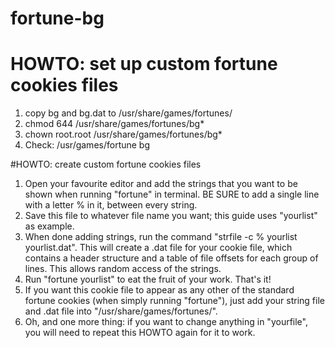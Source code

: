 # fortune-bg

# HOWTO: set up custom fortune cookies files
1. copy bg and bg.dat to /usr/share/games/fortunes/
2. chmod 644 /usr/share/games/fortunes/bg*
3. chown root.root /usr/share/games/fortunes/bg*
4. Check: /usr/games/fortune bg 

#HOWTO: create custom fortune cookies files
1. Open your favourite editor and add the strings that you want to be shown when running "fortune" in terminal. 
BE SURE to add a single line with a letter % in it, between every string.
2. Save this file to whatever file name you want; this guide uses "yourlist" as example.
3. When done adding strings, run the command "strfile -c % yourlist yourlist.dat". This will create a .dat file for your cookie file, which contains a header structure and a table of file offsets for each group of lines. This allows random access of the strings.
4. Run "fortune yourlist" to eat the fruit of your work. That's it! 
5. If you want this cookie file to appear as any other of the standard fortune cookies (when simply running "fortune"), just add your string file and .dat file into "/usr/share/games/fortunes/".
6. Oh, and one more thing: if you want to change anything in "yourfile", you will need to repeat this HOWTO again for it to work.
